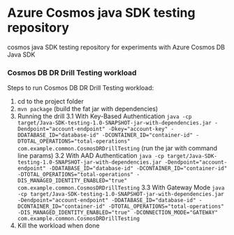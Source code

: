 # Azure Cosmos java SDK testing repository

cosmos java SDK testing repository for experiments with Azure Cosmos DB Java SDK

### Cosmos DB DR Drill Testing workload
Steps to run Cosmos DB DR Drill Testing workload:

1. cd to the project folder
2. `mvn package` (build the fat jar with dependencies)
3. Running the drill
3.1 With Key-Based Authentication
`java -cp target/Java-SDK-testing-1.0-SNAPSHOT-jar-with-dependencies.jar -Dendpoint="account-endpoint" -Dkey="account-key" -DDATABASE_ID="database-id" -DCONTAINER_ID="container-id" -DTOTAL_OPERATIONS="total-operations" com.example.common.CosmosDRDrillTesting` (run the jar with command line params)
3.2 With AAD Authentication
`java -cp target/Java-SDK-testing-1.0-SNAPSHOT-jar-with-dependencies.jar -Dendpoint="account-endpoint" -DDATABASE_ID="database-id" -DCONTAINER_ID="container-id" -DTOTAL_OPERATIONS="total-operations" -DIS_MANAGED_IDENTITY_ENABLED="true" com.example.common.CosmosDRDrillTesting`
3.3 With Gateway Mode
`java -cp target/Java-SDK-testing-1.0-SNAPSHOT-jar-with-dependencies.jar -Dendpoint="account-endpoint" -DDATABASE_ID="database-id" -DCONTAINER_ID="container-id" -DTOTAL_OPERATIONS="total-operations" -DIS_MANAGED_IDENTITY_ENABLED="true" -DCONNECTION_MODE="GATEWAY" com.example.common.CosmosDRDrillTesting`
4. Kill the workload when done
